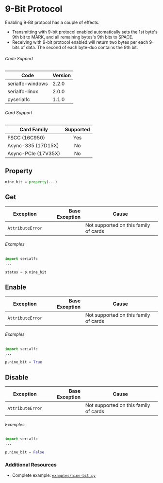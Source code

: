 # 9-Bit Protocol

Enabling 9-Bit protocol has a couple of effects.

- Transmitting with 9-bit protocol enabled automatically sets the 1st byte's 9th bit to MARK, and all remaining bytes's 9th bits to SPACE.
- Receiving with 9-bit protocol enabled will return two bytes per each 9-bits of data. The second of each byte-duo contains the 9th bit.

###### Code Support
| Code | Version |
| ---- | ------- |
| serialfc-windows | 2.2.0 |
| serialfc-linux | 2.0.0 |
| pyserialfc | 1.1.0 |

###### Card Support
| Card Family | Supported |
| ----------- |:-----:|
| FSCC (16C950) | Yes |
| Async-335 (17D15X) | No |
| Async-PCIe (17V35X) | No |


## Property
```python
nine_bit = property(...)
```

## Get

| Exception | Base Exception | Cause |
| ----------- | -----:| ----- |
| `AttributeError` | | Not supported on this family of cards |

###### Examples
```python
import serialfc
...

status = p.nine_bit
```


## Enable

| Exception | Base Exception | Cause |
| ----------- | -----:| ----- |
| `AttributeError` | | Not supported on this family of cards |

###### Examples
```python
import serialfc
...

p.nine_bit = True
```


## Disable

| Exception | Base Exception | Cause |
| ----------- | -----:| ----- |
| `AttributeError` | | Not supported on this family of cards |

###### Examples
```python
import serialfc
...

p.nine_bit = False
```


### Additional Resources
- Complete example: [`examples/nine-bit.py`](../examples/nine-bit.py)
